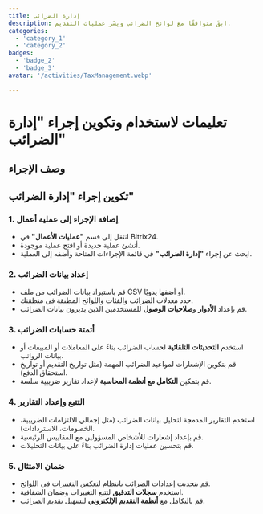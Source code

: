 ```yaml
---
title: إدارة الضرائب
description: ابقَ متوافقًا مع لوائح الضرائب ويسّر عمليات التقديم.
categories: 
  - 'category_1'
  - 'category_2'
badges: 
  - 'badge_2'
  - 'badge_3'
avatar: '/activities/TaxManagement.webp'

---
```

# تعليمات لاستخدام وتكوين إجراء "إدارة الضرائب"

## وصف الإجراء

## **تكوين إجراء "إدارة الضرائب"**

### 1. إضافة الإجراء إلى عملية أعمال
- انتقل إلى قسم **"عمليات الأعمال"** في Bitrix24.
- أنشئ عملية جديدة أو افتح عملية موجودة.
- ابحث عن إجراء **"إدارة الضرائب"** في قائمة الإجراءات المتاحة وأضفه إلى العملية.

### 2. إعداد بيانات الضرائب
- قم باستيراد بيانات الضرائب من ملف CSV أو أضفها يدويًا.
- حدد معدلات الضرائب والفئات واللوائح المطبقة في منطقتك.
- قم بإعداد **الأدوار** و**صلاحيات الوصول** للمستخدمين الذين يديرون بيانات الضرائب.

### 3. أتمتة حسابات الضرائب
- استخدم **التحديثات التلقائية** لحساب الضرائب بناءً على المعاملات أو المبيعات أو بيانات الرواتب.
- قم بتكوين الإشعارات لمواعيد الضرائب المهمة (مثل تواريخ التقديم أو تواريخ استحقاق الدفع).
- قم بتمكين **التكامل مع أنظمة المحاسبة** لإعداد تقارير ضريبية سلسة.

### 4. التتبع وإعداد التقارير
- استخدم التقارير المدمجة لتحليل بيانات الضرائب (مثل إجمالي الالتزامات الضريبية، الخصومات، الاستردادات).
- قم بإعداد إشعارات للأشخاص المسؤولين مع المقاييس الرئيسية.
- قم بتحسين عمليات إدارة الضرائب بناءً على بيانات التحليلات.

### 5. ضمان الامتثال
- قم بتحديث إعدادات الضرائب بانتظام لتعكس التغييرات في اللوائح.
- استخدم **سجلات التدقيق** لتتبع التغييرات وضمان الشفافية.
- قم بالتكامل مع **أنظمة التقديم الإلكتروني** لتسهيل تقديم الضرائب.
